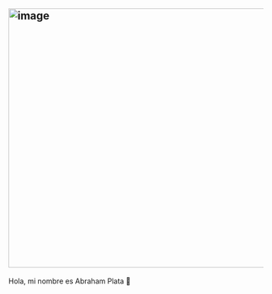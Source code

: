 ## <img width="512" height="512" alt="image" src="https://github.com/user-attachments/assets/ec3a8985-487d-4bc8-9448-322799372b45" />
 Hola, mi nombre es Abraham Plata 👋

<!--
**Plata20/Plata20** is a ✨ _special_ ✨ repository because its `README.md` (this file) appears on your GitHub profile.

Here are some ideas to get you started:

- 🔭 I’m currently working on ...
- 🌱 I’m currently learning ...
- 👯 I’m looking to collaborate on ...
- 🤔 I’m looking for help with ...
- 💬 Ask me about ...
- 📫 How to reach me: ...
- 😄 Pronouns: ...
- ⚡ Fun fact: ...
-->
